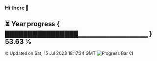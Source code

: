### Hi there 👋
⏳ Year progress { ████████████████▁▁▁▁▁▁▁▁▁▁▁▁▁▁ } 53.63 %
---
⏰ Updated on Sat, 15 Jul 2023 18:17:34 GMT
![Progress Bar CI](https://github.com/liununu/liununu/workflows/Progress%20Bar%20CI/badge.svg)
